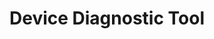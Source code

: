 ---
title: Device Diagnostic Tool
img: ddt_logo.png
layout: list-mx.html
menu:
  title: Device Diagnostic Tool
  items:
    - title: About
      url: /ddt/1-1/guide/about
    - title: Using Device Diagnostic Tool
      url: /ddt/1-1/guide/usage
    - title: Configuration
      url: /ddt/1-1/guide/configuration
    - title: Test Criteria
      url: /ddt/1-1/guide/criteria
    - icon: fa fa-search
      url: /ddt/1-1/search
product: Device Diagnostic Tool
productversion: '1.1'
---